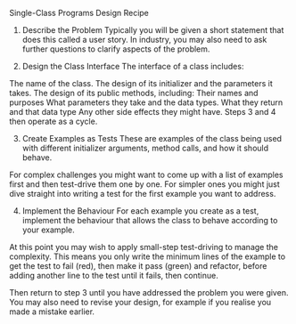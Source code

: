 Single-Class Programs Design Recipe

1. Describe the Problem
   Typically you will be given a short statement that does this called a user story. In industry, you may also need to ask further questions to clarify aspects of the problem.

2. Design the Class Interface
   The interface of a class includes:

The name of the class.
The design of its initializer and the parameters it takes.
The design of its public methods, including:
Their names and purposes
What parameters they take and the data types.
What they return and that data type
Any other side effects they might have.
Steps 3 and 4 then operate as a cycle.

3. Create Examples as Tests
   These are examples of the class being used with different initializer arguments, method calls, and how it should behave.

For complex challenges you might want to come up with a list of examples first and then test-drive them one by one. For simpler ones you might just dive straight into writing a test for the first example you want to address.

4. Implement the Behaviour
   For each example you create as a test, implement the behaviour that allows the class to behave according to your example.

At this point you may wish to apply small-step test-driving to manage the complexity. This means you only write the minimum lines of the example to get the test to fail (red), then make it pass (green) and refactor, before adding another line to the test until it fails, then continue.

Then return to step 3 until you have addressed the problem you were given. You may also need to revise your design, for example if you realise you made a mistake earlier.
